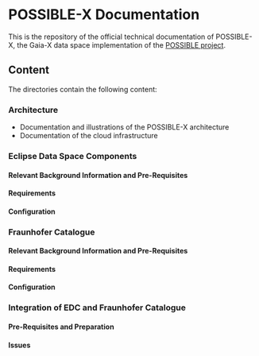 # POSSIBLE-X Documentation 

This is the repository of the official technical documentation of POSSIBLE-X, the Gaia-X data space implementation of the [POSSIBLE project](https://www.possible-gaia-x.eu/). 

## Content

The directories contain the following content:

### Architecture
- Documentation and illustrations of the POSSIBLE-X architecture
- Documentation of the cloud infrastructure

### Eclipse Data Space Components

#### Relevant Background Information and Pre-Requisites

#### Requirements

#### Configuration

### Fraunhofer Catalogue

#### Relevant Background Information and Pre-Requisites

#### Requirements

#### Configuration

### Integration of EDC and Fraunhofer Catalogue

#### Pre-Requisites and Preparation
#### Issues
